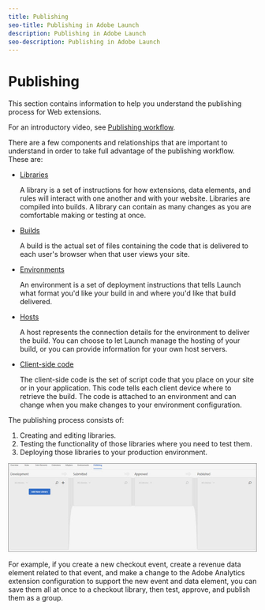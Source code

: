 ```yaml
---
title: Publishing
seo-title: Publishing in Adobe Launch
description: Publishing in Adobe Launch
seo-description: Publishing in Adobe Launch
---
```


# Publishing

This section contains information to help you understand the publishing process for Web extensions.

For an introductory video, see [Publishing workflow](https://www.youtube.com/embed/Pe-YSn26_xI).

There are a few components and relationships that are important to understand in order to take full advantage of the publishing workflow. These are:

* [Libraries](libraries.md)

  A library is a set of instructions for how extensions, data elements, and rules will interact with one another and with your website. Libraries are compiled into builds. A library can contain as many changes as you are comfortable making or testing at once.

* [Builds](builds.md)

  A build is the actual set of files containing the code that is delivered to each user's browser when that user views your site.

* [Environments](environments.md)

  An environment is a set of deployment instructions that tells Launch what format you'd like your build in and where you'd like that build delivered.

* [Hosts](hosts.md)

  A host represents the connection details for the environment to deliver the build. You can choose to let Launch manage the hosting of your build, or you can provide information for your own host servers.

* [Client-side code](../upgrade-from-dtm-to-launch/link-dtm-embed-code.md)

  The client-side code is the set of script code that you place on your site or in your application. This code tells each client device where to retrieve the build. The code is attached to an environment and can change when you make changes to your environment configuration.

The publishing process consists of:

1. Creating and editing libraries.
1. Testing the functionality of those libraries where you need to test them.
1. Deploying those libraries to your production environment.

![](/help/assets/publishing.jpg)

For example, if you create a new checkout event, create a revenue data element related to that event, and make a change to the Adobe Analytics extension configuration to support the new event and data element, you can save them all at once to a checkout library, then test, approve, and publish them as a group.

